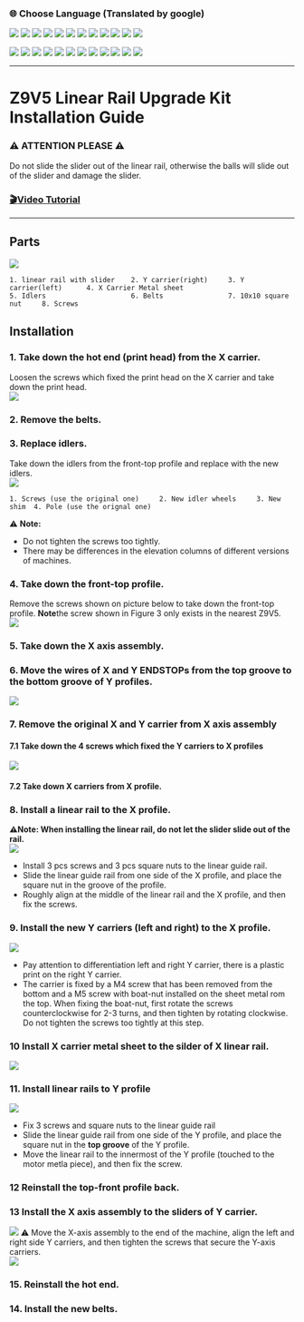 ### :globe_with_meridians: Choose Language (Translated by google)
[![](../lanpic/ES.png)](https://github-com.translate.goog/ZONESTAR3D/Upgrade-kit-guide/tree/main/Z9V5_500x500?_x_tr_sl=en&_x_tr_tl=es)
[![](../lanpic/PT.png)](https://github-com.translate.goog/ZONESTAR3D/Upgrade-kit-guide/tree/main/Z9V5_500x500?_x_tr_sl=en&_x_tr_tl=pt)
[![](../lanpic/FR.png)](https://github-com.translate.goog/ZONESTAR3D/Upgrade-kit-guide/tree/main/Z9V5_500x500?_x_tr_sl=en&_x_tr_tl=fr)
[![](../lanpic/DE.png)](https://github-com.translate.goog/ZONESTAR3D/Upgrade-kit-guide/tree/main/Z9V5_500x500?_x_tr_sl=en&_x_tr_tl=de)
[![](../lanpic/IT.png)](https://github-com.translate.goog/ZONESTAR3D/Upgrade-kit-guide/tree/main/Z9V5_500x500?_x_tr_sl=en&_x_tr_tl=it)
[![](../lanpic/SW.png)](https://github-com.translate.goog/ZONESTAR3D/Upgrade-kit-guide/tree/main/Z9V5_500x500?_x_tr_sl=en&_x_tr_tl=sv)
[![](../lanpic/PL.png)](https://github-com.translate.goog/ZONESTAR3D/Upgrade-kit-guide/tree/main/Z9V5_500x500?_x_tr_sl=en&_x_tr_tl=pl)
[![](../lanpic/DK.png)](https://github-com.translate.goog/ZONESTAR3D/Upgrade-kit-guide/tree/main/Z9V5_500x500?_x_tr_sl=en&_x_tr_tl=da)
[![](../lanpic/CZ.png)](https://github-com.translate.goog/ZONESTAR3D/Upgrade-kit-guide/tree/main/Z9V5_500x500?_x_tr_sl=en&_x_tr_tl=cs)
[![](../lanpic/HR.png)](https://github-com.translate.goog/ZONESTAR3D/Upgrade-kit-guide/tree/main/Z9V5_500x500?_x_tr_sl=en&_x_tr_tl=hr)
[![](../lanpic/RO.png)](https://github-com.translate.goog/ZONESTAR3D/Upgrade-kit-guide/tree/main/Z9V5_500x500?_x_tr_sl=en&_x_tr_tl=ro)
[![](../lanpic/SK.png)](https://github-com.translate.goog/ZONESTAR3D/Upgrade-kit-guide/tree/main/Z9V5_500x500?_x_tr_sl=en&_x_tr_tl=sk)

[![](../lanpic/RU.png)](https://github-com.translate.goog/ZONESTAR3D/Upgrade-kit-guide/tree/main/Z9V5_500x500?_x_tr_sl=en&_x_tr_tl=ru)
[![](../lanpic/JP.png)](https://github-com.translate.goog/ZONESTAR3D/Upgrade-kit-guide/tree/main/Z9V5_500x500?_x_tr_sl=en&_x_tr_tl=ja)
[![](../lanpic/KR.png)](https://github-com.translate.goog/ZONESTAR3D/Upgrade-kit-guide/tree/main/Z9V5_500x500?_x_tr_sl=en&_x_tr_tl=ko)
[![](../lanpic/ID.png)](https://github-com.translate.goog/ZONESTAR3D/Upgrade-kit-guide/tree/main/Z9V5_500x500?_x_tr_sl=en&_x_tr_tl=id)
[![](../lanpic/TH.png)](https://github-com.translate.goog/ZONESTAR3D/Upgrade-kit-guide/tree/main/Z9V5_500x500?_x_tr_sl=en&_x_tr_tl=th)
[![](../lanpic/VN.png)](https://github-com.translate.goog/ZONESTAR3D/Upgrade-kit-guide/tree/main/Z9V5_500x500?_x_tr_sl=en&_x_tr_tl=vi)
[![](../lanpic/IL.png)](https://github-com.translate.goog/ZONESTAR3D/Upgrade-kit-guide/tree/main/Z9V5_500x500?_x_tr_sl=en&_x_tr_tl=iw)
[![](../lanpic/SA.png)](https://github-com.translate.goog/ZONESTAR3D/Upgrade-kit-guide/tree/main/Z9V5_500x500?_x_tr_sl=en&_x_tr_tl=ar)
[![](../lanpic/TR.png)](https://github-com.translate.goog/ZONESTAR3D/Upgrade-kit-guide/tree/main/Z9V5_500x500?_x_tr_sl=en&_x_tr_tl=tr)
[![](../lanpic/GR.png)](https://github-com.translate.goog/ZONESTAR3D/Upgrade-kit-guide/tree/main/Z9V5_500x500?_x_tr_sl=en&_x_tr_tl=el)
[![](../lanpic/BR.png)](https://github-com.translate.goog/ZONESTAR3D/Upgrade-kit-guide/tree/main/Z9V5_500x500?_x_tr_sl=en&_x_tr_tl=pt)
[![](../lanpic/CN.png)](https://github-com.translate.goog/ZONESTAR3D/Upgrade-kit-guide/tree/main/Z9V5_500x500?_x_tr_sl=en&_x_tr_tl=zh-CN)

-----
# Z9V5 Linear Rail Upgrade Kit Installation Guide
### :warning: ATTENTION PLEASE :warning:
Do not slide the slider out of the linear rail, otherwise the balls will slide out of the slider and damage the slider.     
### [:clapper:Video Tutorial](https://youtu.be/YjfuKJFiPd4)

-----
## Parts
![](./0.jpg)
>
    1. linear rail with slider    2. Y carrier(right)     3. Y carrier(left)      4. X Carrier Metal sheet
    5. Idlers                     6. Belts                7. 10x10 square nut     8. Screws

## Installation
### 1. Take down the hot end (print head) from the X carrier.
Loosen the screws which fixed the print head on the X carrier and take down the print head.   
![](./1.jpg)
### 2. Remove the belts.
### 3. Replace idlers.
Take down the idlers from the front-top profile and replace with the new idlers.    
![](./2.jpg)
>
    1. Screws (use the original one)     2. New idler wheels     3. New shim  4. Pole (use the orignal one)
  :warning: **Note:**
  - Do not tighten the screws too tightly.
  - There may be differences in the elevation columns of different versions of machines.

### 4. Take down the front-top profile.
Remove the screws shown on picture below to take down the front-top profile. **Note**the screw shown in Figure 3 only exists in the nearest Z9V5.  
![](./3.jpg)
### 5. Take down the X axis assembly.
### 6. Move the wires of X and Y ENDSTOPs from the top groove to the bottom groove of Y profiles.
![](./4.jpg)

### 7. Remove the original X and Y carrier from X axis assembly
#### 7.1 Take down the 4 screws which fixed the Y carriers to X profiles
![](./5.jpg)
#### 7.2 Take down X carriers from X profile.

### 8. Install a linear rail to the X profile.
  **:warning:Note: When installing the linear rail, do not let the slider slide out of the rail.**    
![](./6.jpg)
  - Install 3 pcs screws and 3 pcs square nuts to the linear guide rail.
  - Slide the linear guide rail from one side of the X profile, and place the square nut in the groove of the profile.
  - Roughly align at the middle of the linear rail and the X profile, and then fix the screws.
### 9. Install the new Y carriers (left and right) to the X profile.
![](./7.jpg)
  - Pay attention to differentiation left and right Y carrier, there is a plastic print on the right Y carrier.
  - The carrier is fixed by a M4 screw that has been removed from the bottom and a M5 screw with boat-nut installed on the sheet metal rom the top. When fixing the boat-nut, first rotate the screws counterclockwise for 2-3 turns, and then tighten by rotating clockwise. Do not tighten the screws too tightly at this step.
### 10 Install X carrier metal sheet to the silder of X linear rail.
![](./8.jpg)
### 11. Install linear rails to Y profile
![](./9.jpg)
  - Fix 3 screws and square nuts to the linear guide rail
  - Slide the linear guide rail from one side of the Y profile, and place the square nut in the **top groove** of the Y profile. 
  - Move the linear rail to the innermost of the Y profile (touched to the motor metla piece), and then fix the screw.
### 12 Reinstall the top-front profile back.
### 13 Install the X axis assembly to the sliders of Y carrier.
![](./10.jpg)
:warning: Move the X-axis assembly to the end of the machine, align the left and right side Y carriers, and then tighten the screws that secure the Y-axis carriers.   
![](./11.jpg)
### 15. Reinstall the hot end.
### 14. Install the new belts.
